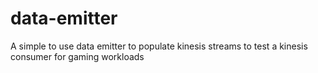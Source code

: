 # data-emitter
A simple to use data emitter to populate kinesis streams to test a kinesis consumer for gaming workloads
